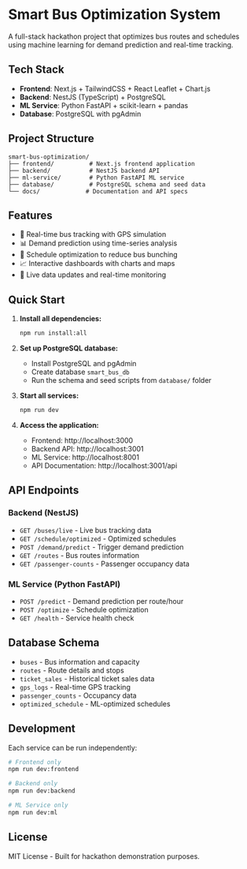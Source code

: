 # Smart Bus Optimization System

A full-stack hackathon project that optimizes bus routes and schedules using machine learning for demand prediction and real-time tracking.

## Tech Stack

- **Frontend**: Next.js + TailwindCSS + React Leaflet + Chart.js
- **Backend**: NestJS (TypeScript) + PostgreSQL
- **ML Service**: Python FastAPI + scikit-learn + pandas
- **Database**: PostgreSQL with pgAdmin

## Project Structure

```
smart-bus-optimization/
├── frontend/          # Next.js frontend application
├── backend/           # NestJS backend API
├── ml-service/        # Python FastAPI ML service
├── database/          # PostgreSQL schema and seed data
└── docs/             # Documentation and API specs
```

## Features

- 🚌 Real-time bus tracking with GPS simulation
- 📊 Demand prediction using time-series analysis
- 🎯 Schedule optimization to reduce bus bunching
- 📈 Interactive dashboards with charts and maps
- 🔄 Live data updates and real-time monitoring

## Quick Start

1. **Install all dependencies:**
   ```bash
   npm run install:all
   ```

2. **Set up PostgreSQL database:**
   - Install PostgreSQL and pgAdmin
   - Create database `smart_bus_db`
   - Run the schema and seed scripts from `database/` folder

3. **Start all services:**
   ```bash
   npm run dev
   ```

4. **Access the application:**
   - Frontend: http://localhost:3000
   - Backend API: http://localhost:3001
   - ML Service: http://localhost:8001
   - API Documentation: http://localhost:3001/api

## API Endpoints

### Backend (NestJS)
- `GET /buses/live` - Live bus tracking data
- `GET /schedule/optimized` - Optimized schedules
- `POST /demand/predict` - Trigger demand prediction
- `GET /routes` - Bus routes information
- `GET /passenger-counts` - Passenger occupancy data

### ML Service (Python FastAPI)
- `POST /predict` - Demand prediction per route/hour
- `POST /optimize` - Schedule optimization
- `GET /health` - Service health check

## Database Schema

- `buses` - Bus information and capacity
- `routes` - Route details and stops
- `ticket_sales` - Historical ticket sales data
- `gps_logs` - Real-time GPS tracking
- `passenger_counts` - Occupancy data
- `optimized_schedule` - ML-optimized schedules

## Development

Each service can be run independently:

```bash
# Frontend only
npm run dev:frontend

# Backend only
npm run dev:backend

# ML Service only
npm run dev:ml
```

## License

MIT License - Built for hackathon demonstration purposes.

